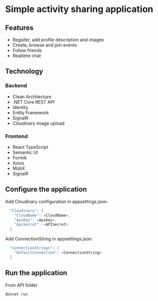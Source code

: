 # Simple activity sharing application

## Features

- Regsiter, add profile description and images
- Create, browse and join events
- Follow friends
- Realtime chat

## Technology

### Backend

- Clean Architecture
- .NET Core REST API
- Identity
- Entity Framework
- SignalR
- Cloudinary image upload

### Frontend

- React TypeScript
- Semantic UI
- Formik
- Axios
- MobX
- SignalR

## Configure the application

Add Cloudinary configuration in appsettings.json:

```powershell
  "Cloudinary": {
    "CloudName": <CloudName>,
    "ApiKey": <ApiKey>,
    "ApiSecret": <APISecret>
  }
```
Add ConnectionString in appsettings.json:

```powershell
  "ConnectionStrings": {
    "DefaultConnection": <ConnectionString>
  }
```

## Run the application

From API folder
```powershell
dotnet run
```
